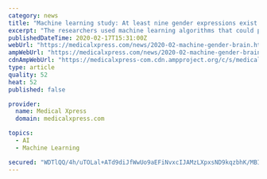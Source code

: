 ```yaml
---
category: news
title: "Machine learning study: At least nine gender expressions exist in the brain"
excerpt: "The researchers used machine learning algorithms that could provide evidence that sex/gender may not be a dichotomic entity in the human brain. In an unbiased pattern-learning approach they could show that at least nine dimensions of brain-gender variation can be robustly identified. That is, the particular individuals can be assigned to nine ..."
publishedDateTime: 2020-02-17T15:31:00Z
webUrl: "https://medicalxpress.com/news/2020-02-machine-gender-brain.html"
ampWebUrl: "https://medicalxpress.com/news/2020-02-machine-gender-brain.amp"
cdnAmpWebUrl: "https://medicalxpress-com.cdn.ampproject.org/c/s/medicalxpress.com/news/2020-02-machine-gender-brain.amp"
type: article
quality: 52
heat: 52
published: false

provider:
  name: Medical Xpress
  domain: medicalxpress.com

topics:
  - AI
  - Machine Learning

secured: "WDTlQQ/4h/uTOLal+ATd9diJfWwUo9aEFiNvxcIJAMzLXpxsND9kqzbhK/MBIV28KL4Wizkc6zSobmAeDUHWTTzm2zl2IkesggvoYE+qBcvVMmLWtu4raryCb1axn05bmayMAO9CDHXACqe7kq8FKLYo8CzbupZw6l/iH2QUmdI8r7wElXspLX1jNN7I9iulFuw2DFd4n9it3mjUoJDAZoGfovS65W8rodiZWp3oULIXNPv2HClmsyyvu06lEC1ZF/IpUGlsYPtZsS2c7JmzjK3r9GjZAxnYGyb8WH7w7DDhHAXKDwdcDBen9ofn3Urrvq3vtAKELheWkUSspvkQv7xyoKBriWhur1JNs3sMXsRc+gfKy3wUugr+gZFyYocqWXswhN/yIYmI/fEqTeMcX36hFxZNXjSeELj4UWuSxCI9rQ8+OrTSrVDxcq7qkZLw/zvYsCtgj9cvudrF/1buV6PmjZouMn9OIdru8jNi/CI=;bwcj9CclP5wxBmHvbinIoA=="
---
```


